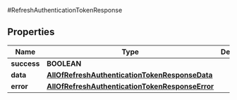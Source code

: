 #RefreshAuthenticationTokenResponse

## Properties
Name | Type | Description | Notes
------------ | ------------- | ------------- | -------------
**success** | **BOOLEAN** |  | [optional] 
**data** | [**AllOfRefreshAuthenticationTokenResponseData**](AllOfRefreshAuthenticationTokenResponseData.md) |  | [optional] 
**error** | [**AllOfRefreshAuthenticationTokenResponseError**](AllOfRefreshAuthenticationTokenResponseError.md) |  | [optional] 

